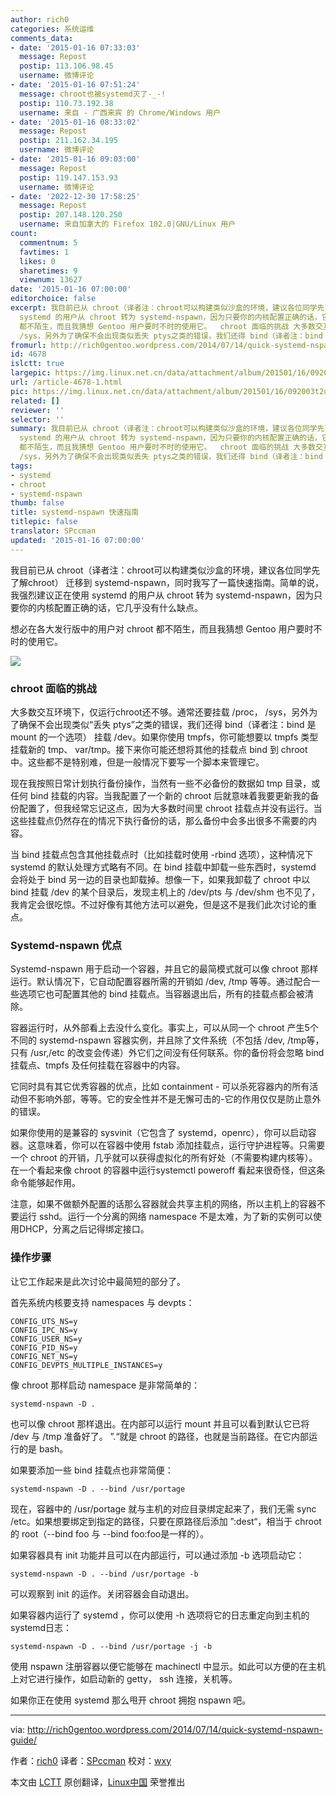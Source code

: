 ```yaml
---
author: rich0
categories: 系统运维
comments_data:
- date: '2015-01-16 07:33:03'
  message: Repost
  postip: 113.106.98.45
  username: 微博评论
- date: '2015-01-16 07:51:24'
  message: chroot也被systemd灭了-_-!
  postip: 110.73.192.38
  username: 来自 - 广西来宾 的 Chrome/Windows 用户
- date: '2015-01-16 08:33:02'
  message: Repost
  postip: 211.162.34.195
  username: 微博评论
- date: '2015-01-16 09:03:00'
  message: Repost
  postip: 119.147.153.93
  username: 微博评论
- date: '2022-12-30 17:58:25'
  message: Repost
  postip: 207.148.120.250
  username: 来自加拿大的 Firefox 102.0|GNU/Linux 用户
count:
  commentnum: 5
  favtimes: 1
  likes: 0
  sharetimes: 9
  viewnum: 13627
date: '2015-01-16 07:00:00'
editorchoice: false
excerpt: 我目前已从 chroot（译者注：chroot可以构建类似沙盒的环境，建议各位同学先了解chroot） 迁移到 systemd-nspawn，同时我写了一篇快速指南。简单的说，我强烈建议正在使用
  systemd 的用户从 chroot 转为 systemd-nspawn，因为只要你的内核配置正确的话，它几乎没有什么缺点。 想必在各大发行版中的用户对 chroot
  都不陌生，而且我猜想 Gentoo 用户要时不时的使用它。  chroot 面临的挑战 大多数交互环境下，仅运行chroot还不够。通常还要挂载 /proc，
  /sys，另外为了确保不会出现类似丢失 ptys之类的错误，我们还得 bind（译者注：bind 是
fromurl: http://rich0gentoo.wordpress.com/2014/07/14/quick-systemd-nspawn-guide/
id: 4678
islctt: true
largepic: https://img.linux.net.cn/data/attachment/album/201501/16/092003t2uj2ofoct2mg1e0.jpg
url: /article-4678-1.html
pic: https://img.linux.net.cn/data/attachment/album/201501/16/092003t2uj2ofoct2mg1e0.jpg.thumb.jpg
related: []
reviewer: ''
selector: ''
summary: 我目前已从 chroot（译者注：chroot可以构建类似沙盒的环境，建议各位同学先了解chroot） 迁移到 systemd-nspawn，同时我写了一篇快速指南。简单的说，我强烈建议正在使用
  systemd 的用户从 chroot 转为 systemd-nspawn，因为只要你的内核配置正确的话，它几乎没有什么缺点。 想必在各大发行版中的用户对 chroot
  都不陌生，而且我猜想 Gentoo 用户要时不时的使用它。  chroot 面临的挑战 大多数交互环境下，仅运行chroot还不够。通常还要挂载 /proc，
  /sys，另外为了确保不会出现类似丢失 ptys之类的错误，我们还得 bind（译者注：bind 是
tags:
- systemd
- chroot
- systemd-nspawn
thumb: false
title: systemd-nspawn 快速指南
titlepic: false
translator: SPccman
updated: '2015-01-16 07:00:00'
---
```


我目前已从 chroot（译者注：chroot可以构建类似沙盒的环境，建议各位同学先了解chroot） 迁移到 systemd-nspawn，同时我写了一篇快速指南。简单的说，我强烈建议正在使用 systemd 的用户从 chroot 转为 systemd-nspawn，因为只要你的内核配置正确的话，它几乎没有什么缺点。


想必在各大发行版中的用户对 chroot 都不陌生，而且我猜想 Gentoo 用户要时不时的使用它。


![](/data/attachment/album/201501/16/092003t2uj2ofoct2mg1e0.jpg)


### chroot 面临的挑战


大多数交互环境下，仅运行chroot还不够。通常还要挂载 /proc， /sys，另外为了确保不会出现类似“丢失 ptys”之类的错误，我们还得 bind（译者注：bind 是 mount 的一个选项） 挂载 /dev。如果你使用 tmpfs，你可能想要以 tmpfs 类型挂载新的 tmp、 var/tmp。接下来你可能还想将其他的挂载点 bind 到 chroot 中。这些都不是特别难，但是一般情况下要写一个脚本来管理它。


现在我按照日常计划执行备份操作，当然有一些不必备份的数据如 tmp 目录，或任何 bind 挂载的内容。当我配置了一个新的 chroot 后就意味着我要更新我的备份配置了，但我经常忘记这点，因为大多数时间里 chroot 挂载点并没有运行。当这些挂载点仍然存在的情况下执行备份的话，那么备份中会多出很多不需要的内容。


当 bind 挂载点包含其他挂载点时（比如挂载时使用 -rbind 选项），这种情况下 systemd 的默认处理方式略有不同。在 bind 挂载中卸载一些东西时，systemd 会将处于 bind 另一边的目录也卸载掉。想像一下，如果我卸载了 chroot 中以 bind 挂载 /dev 的某个目录后，发现主机上的 /dev/pts 与 /dev/shm 也不见了，我肯定会很吃惊。不过好像有其他方法可以避免，但是这不是我们此次讨论的重点。


### Systemd-nspawn 优点


Systemd-nspawn 用于启动一个容器，并且它的最简模式就可以像 chroot 那样运行。默认情况下，它自动配置容器所需的开销如 /dev, /tmp 等等。通过配合一些选项它也可配置其他的 bind 挂载点。当容器退出后，所有的挂载点都会被清除。


容器运行时，从外部看上去没什么变化。事实上，可以从同一个 chroot 产生5个不同的 systemd-nspawn 容器实例，并且除了文件系统（不包括 /dev, /tmp等，只有 /usr,/etc 的改变会传递）外它们之间没有任何联系。你的备份将会忽略 bind 挂载点、tmpfs 及任何挂载在容器中的内容。


它同时具有其它优秀容器的优点，比如 containment - 可以杀死容器内的所有活动但不影响外部，等等。它的安全性并不是无懈可击的-它的作用仅仅是防止意外的错误。


如果你使用的是兼容的 sysvinit（它包含了 systemd，openrc），你可以启动容器。这意味着，你可以在容器中使用 fstab 添加挂载点，运行守护进程等。只需要一个 chroot 的开销，几乎就可以获得虚拟化的所有好处（不需要构建内核等）。在一个看起来像 chroot 的容器中运行systemctl poweroff 看起来很奇怪，但这条命令能够起作用。


注意，如果不做额外配置的话那么容器就会共享主机的网络，所以主机上的容器不要运行 sshd。运行一个分离的网络 namespace 不是太难，为了新的实例可以使用DHCP，分离之后记得绑定接口。


### 操作步骤


让它工作起来是此次讨论中最简短的部分了。


首先系统内核要支持 namespaces 与 devpts：



```
CONFIG_UTS_NS=y
CONFIG_IPC_NS=y
CONFIG_USER_NS=y
CONFIG_PID_NS=y
CONFIG_NET_NS=y
CONFIG_DEVPTS_MULTIPLE_INSTANCES=y

```

像 chroot 那样启动 namespace 是非常简单的：



```
systemd-nspawn -D .

```

也可以像 chroot 那样退出。在内部可以运行 mount 并且可以看到默认它已将 /dev 与 /tmp 准备好了。 ”.“就是 chroot 的路径，也就是当前路径。在它内部运行的是 bash。


如果要添加一些 bind 挂载点也非常简便：



```
systemd-nspawn -D . --bind /usr/portage

```

现在，容器中的 /usr/portage 就与主机的对应目录绑定起来了，我们无需 sync /etc。如果想要绑定到指定的路径，只要在原路径后添加 ”:dest“，相当于 chroot 的 root（--bind foo 与 --bind foo:foo是一样的）。


如果容器具有 init 功能并且可以在内部运行，可以通过添加 -b 选项启动它：



```
systemd-nspawn -D . --bind /usr/portage -b

```

可以观察到 init 的运作。关闭容器会自动退出。


如果容器内运行了 systemd ，你可以使用 -h 选项将它的日志重定向到主机的systemd日志：



```
systemd-nspawn -D . --bind /usr/portage -j -b

```

使用 nspawn 注册容器以便它能够在 machinectl 中显示。如此可以方便的在主机上对它进行操作，如启动新的 getty， ssh 连接，关机等。


如果你正在使用 systemd 那么甩开 chroot 拥抱 nspawn 吧。




---


via: <http://rich0gentoo.wordpress.com/2014/07/14/quick-systemd-nspawn-guide/>


作者：[rich0](http://rich0gentoo.wordpress.com/) 译者：[SPccman](https://github.com/SPccman) 校对：[wxy](https://github.com/wxy)


本文由 [LCTT](https://github.com/LCTT/TranslateProject) 原创翻译，[Linux中国](http://linux.cn/) 荣誉推出
